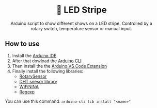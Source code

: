 <h1 align=center>🌈 LED Stripe</h1>
<p align=center>Arduino script to show different shows on a LED stripe. Controlled by a rotary switch, temperature sensor or manual input.</p>

## How to use
1. Install the [Arduino IDE](https://www.arduino.cc/en/software).
2. After that dowload the [Arduino CLI](https://arduino.github.io/arduino-cli/installation/)
3. Then install the the [Arduino VS Code Extension](https://marketplace.visualstudio.com/items?itemName=vsciot-vscode.vscode-arduino)
4. Finally install the following libraries:
    - [RotarySensor](https://www.mathertel.de/Arduino/RotaryEncoderLibrary.aspx)
    - [DHT snesor library](https://github.com/adafruit/DHT-sensor-library)
    - [WiFiNINA](https://www.arduino.cc/reference/en/libraries/wifinina/)
    - [Regexp](https://github.com/nickgammon/Regexp)

You can use this command: `arduino-cli lib install "<name>"`
